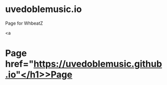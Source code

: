 # uvedoblemusic.io
Page for WhbeatZ


<a <h1>Page href="https://uvedoblemusic.github.io"</h1>>Page</a>
